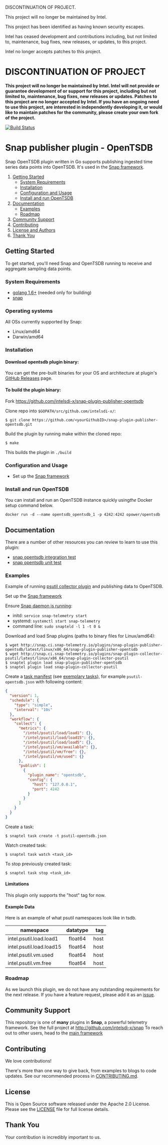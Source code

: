 DISCONTINUATION OF PROJECT. 

This project will no longer be maintained by Intel.

This project has been identified as having known security escapes.

Intel has ceased development and contributions including, but not limited to, maintenance, bug fixes, new releases, or updates, to this project.  

Intel no longer accepts patches to this project.
<!--
http://www.apache.org/licenses/LICENSE-2.0.txt


Copyright 2015 Intel Corporation

Licensed under the Apache License, Version 2.0 (the "License");
you may not use this file except in compliance with the License.
You may obtain a copy of the License at

    http://www.apache.org/licenses/LICENSE-2.0

Unless required by applicable law or agreed to in writing, software
distributed under the License is distributed on an "AS IS" BASIS,
WITHOUT WARRANTIES OR CONDITIONS OF ANY KIND, either express or implied.
See the License for the specific language governing permissions and
limitations under the License.
-->


# DISCONTINUATION OF PROJECT 

**This project will no longer be maintained by Intel.  Intel will not provide or guarantee development of or support for this project, including but not limited to, maintenance, bug fixes, new releases or updates.  Patches to this project are no longer accepted by Intel. If you have an ongoing need to use this project, are interested in independently developing it, or would like to maintain patches for the community, please create your own fork of the project.**



[![Build Status](https://api.travis-ci.org/intelsdi-x/snap-plugin-publisher-opentsdb.svg?branch=master)](https://travis-ci.org/intelsdi-x/snap-plugin-publisher-opentsdb)

# Snap publisher plugin - OpenTSDB

Snap OpenTSDB plugin written in Go supports publishing ingested time series data points into OpenTSDB.
It's used in the [Snap framework](http://github.com:intelsdi-x/snap).


1. [Getting Started](#getting-started)
    * [System Requirements](#system-requirements)
    * [Installation](#installation)
    * [Configuration and Usage](#configuration-and-usage)
    * [Install and run OpenTSDB](#install-and-run-opentsdb)
2. [Documentation](#documentation)
    * [Examples](#examples)
    * [Roadmap](#roadmap)
3. [Community Support](#community-support)
4. [Contributing](#contributing)
5. [License and Authors](#license-and-authors)
6. [Thank You](#thank-you)


## Getting Started
To get started, you'll need Snap and OpenTSDB running to receive and aggregate sampling data points.

### System Requirements
* [golang 1.6+](https://golang.org/dl/) (needed only for building)
* [snap](https://github.com/intelsdi-x/snap)

### Operating systems
All OSs currently supported by Snap:
* Linux/amd64
* Darwin/amd64

### Installation
#### Download opentsdb plugin binary:
You can get the pre-built binaries for your OS and architecture at plugin's [GitHub Releases](https://github.com/intelsdi-x/snap-plugin-publisher-opentsdb/releases) page.

#### To build the plugin binary:
Fork https://github.com/intelsdi-x/snap-plugin-publisher-opentsdb

Clone repo into `$GOPATH/src/github.com/intelsdi-x/`:

```
$ git clone https://github.com/<yourGithubID>/snap-plugin-publisher-opentsdb.git
```

Build the plugin by running make within the cloned repo:
```
$ make
```
This builds the plugin in `./build`

### Configuration and Usage
* Set up the [Snap framework](https://github.com/intelsdi-x/snap/blob/master/README.md#getting-started)

### Install and run OpenTSDB
You can install and run an OpenTSDB instance quickly using ​*the*​ Docker setup command below.
```
docker run -d --name opentsdb_opentsdb_1 -p 4242:4242 opower/opentsdb
```

## Documentation
There are a number of other resources you can review to learn to use this plugin:

* [snap opentsdb integration test](https://github.com/intelsdi-x/snap-plugin-publisher-opentsdb/blob/master/opentsdb/opentsdb_integration_test.go)
* [snap opentsdb unit test](https://github.com/intelsdi-x/snap-plugin-publisher-opentsdb/blob/master/opentsdb/opentsdb_test.go)

### Examples

Example of running [psutil collector plugin](https://github.com/intelsdi-x/snap-plugin-collector-psutil) and publishing data to OpenTSDB.

Set up the [Snap framework](https://github.com/intelsdi-x/snap/blob/master/README.md#getting-started)

Ensure [Snap daemon is running](https://github.com/intelsdi-x/snap#running-snap):
* initd: `service snap-telemetry start`
* systemd: `systemctl start snap-telemetry`
* command line: `sudo snapteld -l 1 -t 0 &`

Download and load Snap plugins (paths to binary files for Linux/amd64):
```
$ wget http://snap.ci.snap-telemetry.io/plugins/snap-plugin-publisher-opentsdb/latest/linux/x86_64/snap-plugin-publisher-opentsdb
$ wget http://snap.ci.snap-telemetry.io/plugins/snap-plugin-collector-psutil/latest/linux/x86_64/snap-plugin-collector-psutil
$ snaptel plugin load snap-plugin-publisher-opentsdb
$ snaptel plugin load snap-plugin-collector-psutil
```

Create a [task manifest](https://github.com/intelsdi-x/snap/blob/master/docs/TASKS.md) (see [exemplary tasks](examples/tasks/)),
for example `psutil-opentsdb.json` with following content:
```json
{
  "version": 1,
  "schedule": {
    "type": "simple",
    "interval": "10s"
  },
  "workflow": {
    "collect": {
      "metrics": {
        "/intel/psutil/load/load1": {},
        "/intel/psutil/load/load15": {},
        "/intel/psutil/load/load5": {},
        "/intel/psutil/vm/available": {},
        "/intel/psutil/vm/free": {},
        "/intel/psutil/vm/used": {}
      },
      "publish": [
        {
          "plugin_name": "opentsdb",
          "config": {
            "host": "127.0.0.1",
            "port": 4242
          }
        }
      ]
    }
  }
}
```
Create a task:
```
$ snaptel task create -t psutil-opentsdb.json
```

Watch created task:
```
$ snaptel task watch <task_id>
```

To stop previously created task:
```
$ snaptel task stop <task_id>
```

#### Limitations
This plugin only supports the "host" tag for now.

#### Example Data
Here is an example of what psutil namespaces look like in tsdb.

| namespace | datatype | tag |
|-----------------------|:-------------------:|--------------:|
| intel.psutil.load.load1 | float64 | host |
| intel.psutil.load.load15 | float64 | host |
| intel.psutil.vm.used | float64 | host |
| intel.psutil.vm.free | float64 | host |

### Roadmap
As we launch this plugin, we do not have any outstanding requirements for the next release. If you have a feature request, please add it as an [issue](https://github.com/intelsdi-x/snap-plugin-publisher-opentsdb/issues).

## Community Support
This repository is one of **many** plugins in **Snap**, a powerful telemetry framework. See the full project at http://github.com/intelsdi-x/snap To reach out to other users, head to the [main framework](https://github.com/intelsdi-x/snap#community-support)

## Contributing
We love contributions!

There's more than one way to give back, from examples to blogs to code updates. See our recommended process in [CONTRIBUTING.md](CONTRIBUTING.md).

## License
This is Open Source software released under the Apache 2.0 License. Please see the [LICENSE](LICENSE) file for full license details.

## Thank You
Your contribution is incredibly important to us.






